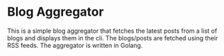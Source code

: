 # Blog Aggregator
This is a simple blog aggregator that fetches the latest posts from a list of blogs and displays them in the cli. The blogs/posts are fetched using their RSS feeds. The aggregator is written in Golang. 
